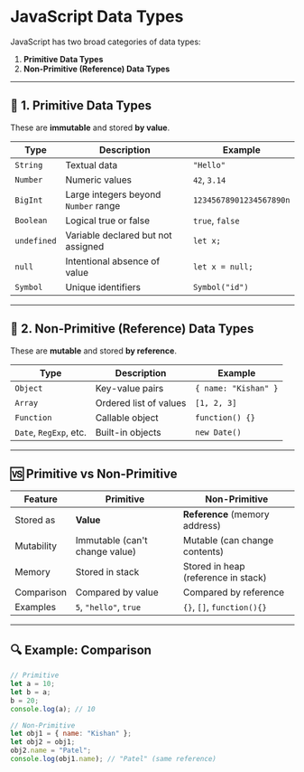 
# JavaScript Data Types

JavaScript has two broad categories of data types:

1. **Primitive Data Types**
2. **Non-Primitive (Reference) Data Types**

---

## 🔹 1. Primitive Data Types

These are **immutable** and stored **by value**.

| Type        | Description                         | Example                    |
|-------------|-------------------------------------|----------------------------|
| `String`    | Textual data                        | `"Hello"`                  |
| `Number`    | Numeric values                      | `42`, `3.14`               |
| `BigInt`    | Large integers beyond `Number` range| `12345678901234567890n`    |
| `Boolean`   | Logical true or false               | `true`, `false`            |
| `undefined` | Variable declared but not assigned  | `let x;`                   |
| `null`      | Intentional absence of value        | `let x = null;`            |
| `Symbol`    | Unique identifiers                  | `Symbol("id")`             |

---

## 🔹 2. Non-Primitive (Reference) Data Types

These are **mutable** and stored **by reference**.

| Type       | Description                       | Example                |
|------------|-----------------------------------|------------------------|
| `Object`   | Key-value pairs                   | `{ name: "Kishan" }`   |
| `Array`    | Ordered list of values            | `[1, 2, 3]`            |
| `Function` | Callable object                   | `function() {}`        |
| `Date`, `RegExp`, etc. | Built-in objects       | `new Date()`           |

---

## 🆚 Primitive vs Non-Primitive

| Feature              | Primitive                       | Non-Primitive                |
|----------------------|----------------------------------|------------------------------|
| Stored as            | **Value**                       | **Reference** (memory address)|
| Mutability           | Immutable (can't change value)  | Mutable (can change contents)|
| Memory               | Stored in stack                 | Stored in heap (reference in stack) |
| Comparison           | Compared by value               | Compared by reference        |
| Examples             | `5`, `"hello"`, `true`          | `{}`, `[]`, `function(){}`   |

---

## 🔍 Example: Comparison

```javascript
// Primitive
let a = 10;
let b = a;
b = 20;
console.log(a); // 10

// Non-Primitive
let obj1 = { name: "Kishan" };
let obj2 = obj1;
obj2.name = "Patel";
console.log(obj1.name); // "Patel" (same reference)
```
